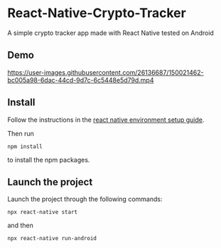 # React-Native-Crypto-Tracker
A simple crypto tracker app made with React Native tested on Android

## Demo




https://user-images.githubusercontent.com/26136687/150021462-bc005a98-6dac-44cd-9d7c-6c5448e5d79d.mp4






## Install

Follow the instructions in the [react native environment setup guide](https://reactnative.dev/docs/environment-setup).

Then run

```
npm install
```

to install the npm packages.


## Launch the project

Launch the project through the following commands:

```
npx react-native start
``` 

and then

```
npx react-native run-android
```
